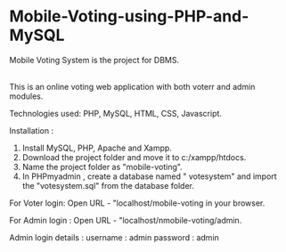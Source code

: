 # Mobile-Voting-using-PHP-and-MySQL
Mobile Voting System is the project for DBMS.<br><br>

This is an online voting web application with both voterr and admin modules.

Technologies used: PHP, MySQL, HTML, CSS, Javascript.

Installation : 
1. Install MySQL, PHP, Apache and Xampp.
2. Download the project folder and move it to c:/xampp/htdocs.
3. Name the project folder as "mobile-voting".
3. In PHPmyadmin , create a database named " votesystem" and import the "votesystem.sql" from the database folder.

For Voter login: 
Open URL - "localhost/mobile-voting in your browser.

For Admin login :
Open URL - "localhost/nmobile-voting/admin.

Admin login details : 
username : admin
password : admin
